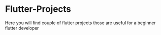 # Flutter-Projects
Here you will find couple of flutter projects those are useful for a beginner flutter developer
